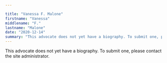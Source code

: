 ```yaml
---

title: "Vanessa F. Malone"
firstname: "Vanessa"
middlename: "F."
lastname: "Malone"
date: "2020-12-14"
summary: "This advocate does not yet have a biography. To submit one, please contact the site administrator."
---
```

This advocate does not yet have a biography. To submit one, please contact the site administrator.

